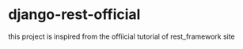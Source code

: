 # django-rest-official
this project  is inspired from the offiicial tutorial of rest_framework site
